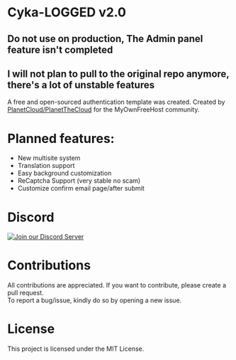 # Cyka-LOGGED v2.0
## Do not use on production, The Admin panel feature isn't completed
## I will not plan to pull to the original repo anymore, there's a lot of unstable features
A free and open-sourced authentication template was created. Created by [PlanetCloud/PlanetTheCloud](https://www.byet.net/index.php?/profile/528767-planetcloud/) for the MyOwnFreeHost community.

# Planned features:
- New multisite system
- Translation support
- Easy background customization
- ReCaptcha Support (very stable no scam)
- Customize confirm email page/after submit

# Discord
<a href="https://discord.gg/mmEWpnwB8D"><img src="https://discordapp.com/api/guilds/399429466566426635/widget.png?style=banner2" alt="Join our Discord Server" title="Planet Dev Network"></a>

# Contributions
All contributions are appreciated. If you want to contribute, please create a pull request.  
To report a bug/issue, kindly do so by opening a new issue.

# License
This project is licensed under the MIT License.
